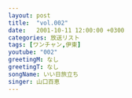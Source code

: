 ```yaml
---
layout: post
title:  "vol.002"
date:   2001-10-11 12:00:00 +0300
categories: 放送リスト
tags: [ワンチャン,伊東]
youtube: "002"
greetingM: なし
greetingT: なし
songName: いい日旅立ち
singer: 山口百恵
---
```

